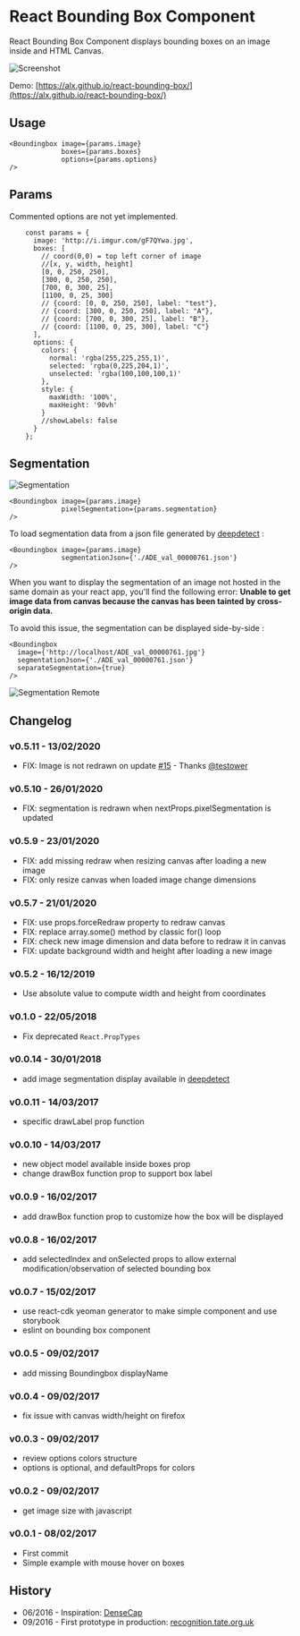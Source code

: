 # React Bounding Box Component

React Bounding Box Component displays bounding boxes on an image inside and HTML Canvas.

![Screenshot](https://raw.githubusercontent.com/alx/react-bounding-box/master/dist/screenshot.png)

Demo: [https://alx.github.io/react-bounding-box/](https://alx.github.io/react-bounding-box/)

## Usage

```
<Boundingbox image={params.image}
             boxes={params.boxes}
             options={params.options}
/>
```

## Params

Commented options are not yet implemented.

```
    const params = {
      image: 'http://i.imgur.com/gF7QYwa.jpg',
      boxes: [
        // coord(0,0) = top left corner of image
        //[x, y, width, height]
        [0, 0, 250, 250],
        [300, 0, 250, 250],
        [700, 0, 300, 25],
        [1100, 0, 25, 300]
        // {coord: [0, 0, 250, 250], label: "test"},
        // {coord: [300, 0, 250, 250], label: "A"},
        // {coord: [700, 0, 300, 25], label: "B"},
        // {coord: [1100, 0, 25, 300], label: "C"}
      ],
      options: {
        colors: {
          normal: 'rgba(255,225,255,1)',
          selected: 'rgba(0,225,204,1)',
          unselected: 'rgba(100,100,100,1)'
        },
        style: {
          maxWidth: '100%',
          maxHeight: '90vh'
        }
        //showLabels: false
      }
    };
```

## Segmentation

![Segmentation](https://raw.githubusercontent.com/alx/react-bounding-box/master/public/assets/img/screenshot_segmentation.png)

```
<Boundingbox image={params.image}
             pixelSegmentation={params.segmentation}
/>
```

To load segmentation data from a json file generated by [deepdetect](http://deepdetect.com) :

```
<Boundingbox image={params.image}
             segmentationJson={'./ADE_val_00000761.json'}
/>
```

When you want to display the segmentation of an image not hosted in the same domain as your react app, you'll find the following error: **Unable to get image data from canvas because the canvas has been tainted by cross-origin data.**

To avoid this issue, the segmentation can be displayed side-by-side :

```
<Boundingbox
  image={'http://localhost/ADE_val_00000761.jpg'}
  segmentationJson={'./ADE_val_00000761.json'}
  separateSegmentation={true}
/>
```

![Segmentation Remote](https://raw.githubusercontent.com/alx/react-bounding-box/master/public/assets/img/screenshot_segmentation_separate.png)

## Changelog

### v0.5.11 - 13/02/2020

* FIX: Image is not redrawn on update 
  [#15](https://github.com/alx/react-bounding-box/issues/15) - Thanks [@testower](https://github.com/testower)

### v0.5.10 - 26/01/2020

* FIX: segmentation is redrawn when nextProps.pixelSegmentation is updated

### v0.5.9 - 23/01/2020

* FIX: add missing redraw when resizing canvas after loading a new image
* FIX: only resize canvas when loaded image change dimensions

### v0.5.7 - 21/01/2020

* FIX: use props.forceRedraw property to redraw canvas
* FIX: replace array.some() method by classic for() loop
* FIX: check new image dimension and data before to redraw it in canvas
* FIX: update background width and height after loading a new image

### v0.5.2 - 16/12/2019

* Use absolute value to compute width and height from coordinates

### v0.1.0 - 22/05/2018

* Fix deprecated `React.PropTypes`

### v0.0.14 - 30/01/2018
* add image segmentation display available in [deepdetect](https://github.com/beniz/deepdetect/)

### v0.0.11 - 14/03/2017
* specific drawLabel prop function

### v0.0.10 - 14/03/2017
* new object model available inside boxes prop
* change drawBox function prop to support box label

### v0.0.9 - 16/02/2017
* add drawBox function prop to customize how the box will be displayed

### v0.0.8 - 16/02/2017
* add selectedIndex and onSelected props to allow external modification/observation of selected bounding box

### v0.0.7 - 15/02/2017
* use react-cdk yeoman generator to make simple component and use storybook
* eslint on bounding box component

### v0.0.5 - 09/02/2017
* add missing Boundingbox displayName

### v0.0.4 - 09/02/2017
* fix issue with canvas width/height on firefox

### v0.0.3 - 09/02/2017
* review options colors structure
* options is optional, and defaultProps for colors

### v0.0.2 - 09/02/2017
* get image size with javascript

### v0.0.1 - 08/02/2017
* First commit
* Simple example with mouse hover on boxes

## History

* 06/2016 - Inspiration: [DenseCap](http://cs.stanford.edu/people/karpathy/densecap/)
* 09/2016 - First prototype in production: [recognition.tate.org.uk](http://recognition.tate.org.uk/)
